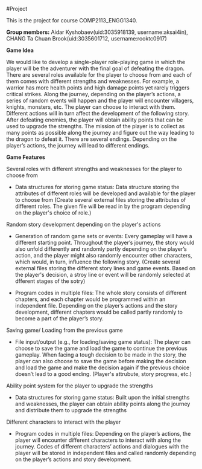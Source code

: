 #Project

This is the project for course COMP2113_ENGG1340.

**Group members:** Aidar Kyshobaev(uid:3035918139, username:aksai4in), CHANG Ta Chuan Brook(uid:3035601712, username:rooktc0917) 

**Game Idea**

We would like to develop a single-player role-playing game in which the player will be the adventurer with the final goal of defeating the dragon. There are several roles available for the player to choose from and each of them comes with different strengths and weaknesses. For example, a warrior has more health points and high damage points yet rarely triggers critical strikes. Along the journey, depending on the player’s actions, a series of random events will happen and the player will encounter villagers, knights, monsters, etc. The player can choose to interact with them. Different actions will in turn affect the development of the following story. After defeating enemies, the player will obtain ability points that can be used to upgrade the strengths. The mission of the player is to collect as many points as possible along the journey and figure out the way leading to the dragon to defeat it. There are several endings. Depending on the player’s actions, the journey will lead to different endings.

**Game Features**

Several roles with different strengths and weaknesses for the player to choose from
  - Data structures for storing game status:
    Data structure storing the attributes of different roles will be developed and available for the player to choose from
(Create several external files storing the attributes of different roles. The given file will be read in by the program depending on the player's choice of role.)

Random story development depending on the player's actions
  - Generation of random game sets or events:
    Every gameplay will have a different starting point. Throughout the player’s journey, the story would also unfold differently and randomly partly depending on the     player’s action, and the player might also randomly encounter other characters, which would, in turn, influence the following story.
(Create several external files storing the different story lines and game events. Based on the player's decision, a stroy line or event will be randomly selected at dfferent stages of the sotry)

  - Program codes in multiple files:
    The whole story consists of different chapters, and each chapter would be programmed within an independent file. Depending on the player’s actions and the story
    development, different chapters would be called partly randomly to become a part of the player’s story.

Saving game/ Loading from the previous game
  - File input/output (e.g., for loading/saving game status):
    The player can choose to save the game and load the game to continue the previous gameplay. When facing a tough decision to be made in the story, the player can
    also choose to save the game before making the decision and load the game and make the decision again if the previous choice doesn’t lead to a good ending.
(Player's attrubute, story progress, etc.)

Ability point system for the player to upgrade the strengths
  - Data structures for storing game status:
    Built upon the initial strengths and weaknesses, the player can obtain ability points along the journey and distribute them to upgrade the strengths

Different characters to interact with the player
  - Program codes in multiple files:
    Depending on the player’s actions, the player will encounter different characters to interact with along the journey. Codes of different characters’ actions and       dialogues with the player will be stored in independent files and called randomly depending on the player’s actions and story development.


